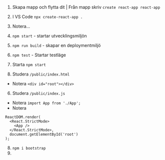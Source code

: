 

1. Skapa mapp och flytta dit | Från mapp skriv ```create react-app react-app```
2. I VS Code ```npx create-react-app .```
3. Notera...

  1. ```npm start``` - startar utvecklingsmiljön
  2. ```npm run build``` - skapar en deploymentmiljö
  3. ```npm test``` - Startar testläge
 
4. Starta ```npm start```
5. Studera ```/public/index.html```

  * Notera ```<div id="root"></div>```

6. Studera ```/public/index.js```
  * Notera ```import App from './App';```
  * Notera 

```
ReactDOM.render(
  <React.StrictMode>
    <App />
  </React.StrictMode>,
  document.getElementById('root')
);
```

8. ```npm i bootstrap```
9. 
